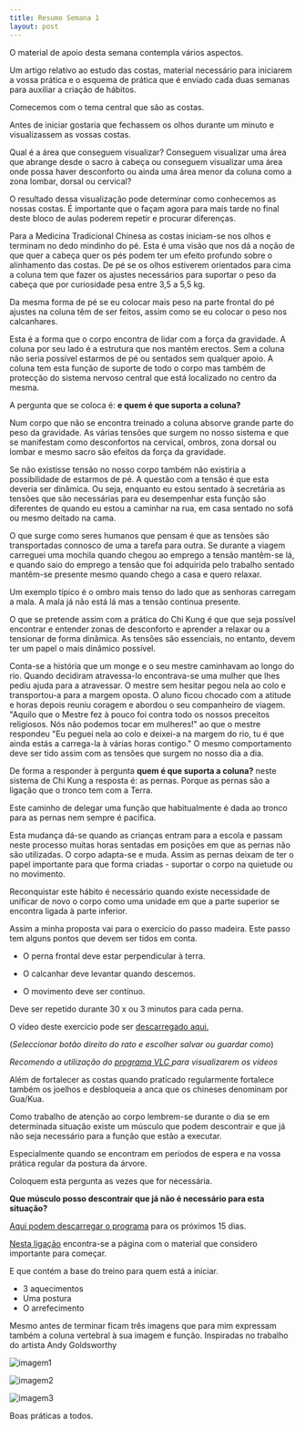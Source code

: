 ```yaml
---
title: Resumo Semana 1
layout: post
---
```

O material de apoio desta semana contempla vários aspectos. 

Um artigo relativo ao estudo das costas, material necessário para iniciarem a vossa prática e o esquema de prática que é enviado cada duas semanas para auxiliar a criação de hábitos. 

Comecemos com o tema central que são as costas.

Antes de iniciar gostaria que fechassem os olhos durante um minuto e visualizassem as vossas costas.

Qual é a área que conseguem visualizar? Conseguem visualizar uma área que abrange desde o sacro à cabeça ou conseguem visualizar uma área onde possa haver desconforto ou ainda uma área menor da coluna como a zona lombar, dorsal ou cervical?

O resultado dessa visualização pode determinar como conhecemos as nossas costas. É importante que o façam agora para mais tarde no final deste bloco de aulas poderem repetir e procurar diferenças. 

Para a Medicina Tradicional Chinesa as costas iniciam-se nos olhos e terminam no dedo mindinho do pé. Esta é uma visão que nos dá a noção de que quer a cabeça quer os pés podem ter um efeito profundo sobre o alinhamento das costas. De pé se os olhos estiverem orientados para cima a coluna tem que fazer os ajustes necessários para suportar o peso da cabeça que por curiosidade pesa entre 3,5 a 5,5 kg. 

Da mesma forma de pé se eu colocar mais peso na parte frontal do pé ajustes na coluna têm de ser feitos, assim como se eu colocar o peso nos calcanhares. 

Esta é a forma que o corpo encontra de lidar com a força da gravidade. A coluna por seu lado é a estrutura que nos mantém erectos. Sem a coluna não seria possível estarmos de pé ou sentados sem qualquer apoio. A coluna tem esta função de suporte de todo o corpo mas também de protecção do sistema nervoso central que está localizado no centro da mesma. 

A pergunta que se coloca é: **e quem é que suporta a coluna?**

Num corpo que não se encontra treinado a coluna absorve grande parte do peso da gravidade. As várias tensões que surgem no nosso sistema e que se manifestam como desconfortos na cervical, ombros, zona dorsal ou lombar e mesmo sacro são efeitos da força da gravidade. 

Se não existisse tensão no nosso corpo também não existiria a possibilidade de estarmos de pé. A questão com a tensão é que esta deveria ser dinâmica. Ou seja, enquanto eu estou sentado à secretária as tensões que são necessárias para eu desempenhar esta função são diferentes de quando eu estou a caminhar na rua, em casa sentado no sofá ou mesmo deitado na cama. 

O que surge como seres humanos que pensam é que as tensões são transportadas connosco de uma a tarefa para outra. Se durante a viagem carreguei uma mochila quando chegou ao emprego a tensão mantêm-se lá, e quando saio do emprego a tensão que foi adquirida pelo trabalho sentado mantêm-se presente mesmo quando chego a casa e quero relaxar. 

Um exemplo típico é o ombro mais tenso do lado que as senhoras carregam a mala. A mala já não está lá mas a tensão continua presente. 

O que se pretende assim com a prática do Chi Kung é que que seja possível encontrar e entender zonas de desconforto e aprender a relaxar ou a tensionar de forma dinâmica. As tensões são essenciais, no entanto, devem ter um papel o mais dinâmico possível. 

Conta-se a história que um monge e o seu mestre caminhavam ao longo do rio. Quando decidiram atravessa-lo encontrava-se uma mulher que lhes pediu ajuda para a atravessar. O mestre sem hesitar pegou nela ao colo e transportou-a para a margem oposta. O aluno ficou chocado com a atitude e horas depois reuniu coragem e abordou o seu companheiro de viagem. "Aquilo que o Mestre fez à pouco foi contra todo os nossos preceitos religiosos. Nós não podemos tocar em mulheres!" ao que o mestre respondeu "Eu peguei nela ao colo e deixei-a na margem do rio, tu é que ainda estás a carrega-la à várias horas contigo." O mesmo comportamento deve ser tido assim com as tensões que surgem no nosso dia a dia.

De forma a responder à pergunta **quem é que suporta a coluna?** neste sistema de Chi Kung a resposta é: as pernas. Porque as pernas são a ligação que o tronco tem com a Terra. 

Este caminho de delegar uma função que habitualmente é dada ao tronco para as pernas nem sempre é pacífica. 

Esta mudança dá-se quando as crianças entram para a escola e passam neste processo muitas horas sentadas em posições em que as pernas não são utilizadas. O corpo adapta-se e muda. Assim as pernas deixam de ter o papel importante para que forma criadas - suportar o corpo na quietude ou no movimento. 

Reconquistar este hábito é necessário quando existe necessidade de unificar de novo o corpo como uma unidade em que a parte superior se encontra ligada à parte inferior. 

Assim a minha proposta vai para o exercício do passo madeira. Este passo tem alguns pontos que devem ser tidos em conta. 

+ O perna frontal deve estar perpendicular à terra. 

+ O calcanhar deve levantar quando descemos.

+ O movimento deve ser contínuo. 

Deve ser repetido durante 30 x ou 3 minutos para cada perna. 

O vídeo deste exercício pode ser [descarregado aqui.](https://s3-eu-west-1.amazonaws.com/ck-language/passo-madeira.m4v) 

(*Seleccionar botão direito do rato e escolher salvar ou guardar como*) 

*Recomendo a utilização do [programa VLC ](https://www.videolan.org/vlc/) para visualizarem os vídeos*

Além de fortalecer as costas quando praticado regularmente fortalece também os joelhos e desbloqueia a anca que os chineses denominam por Gua/Kua.

Como trabalho de atenção ao corpo lembrem-se durante o dia se em determinada situação existe um músculo que podem descontrair e que já não seja necessário para a função que estão a executar. 

Especialmente quando se encontram em períodos de espera e na vossa prática regular da postura da árvore. 

Coloquem esta pergunta as vezes que for necessária. 

**Que músculo posso descontrair que já não é necessário para esta situação?**

[Aqui podem descarregar o programa](https://s3-eu-west-1.amazonaws.com/ckdojo-habits/HaJAn2014/regulares/prsemana1-2.pdf) para os próximos 15 dias. 

[Nesta ligação](http://regulares.devagar.org/arquivo.html) encontra-se a página com o material que considero importante para começar. 

E que contém a base do treino para quem está a iniciar. 

+ 3 aquecimentos 
+ Uma postura 
+ O arrefecimento

Mesmo antes de terminar ficam três imagens que para mim expressam também a coluna vertebral à sua imagem e função. Inspiradas no trabalho do artista Andy Goldsworthy

![imagem1](https://s3-eu-west-1.amazonaws.com/ckdojo-habits/HaJAn2014/regulares/coluna2.jpg)

![imagem2](https://s3-eu-west-1.amazonaws.com/ckdojo-habits/HaJAn2014/regulares/coluna1.jpg)

![imagem3](https://s3-eu-west-1.amazonaws.com/ckdojo-habits/HaJAn2014/regulares/coluna3.jpg)

Boas práticas a todos. 

